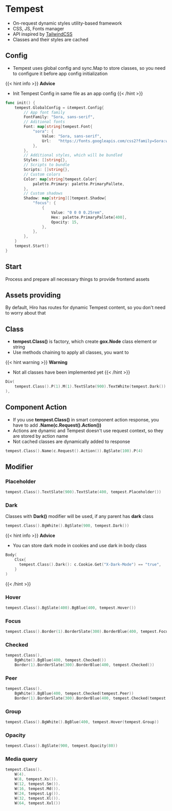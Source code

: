 # Tempest
- On-request dynamic styles utility-based framework
- CSS, JS, Fonts manager
- API inspired by <a href="https://tailwindcss.com/" target="_blank">TailwindCSS</a>
- Classes and their styles are cached

## Config
- Tempest uses global config and sync.Map to store classes, so you need to configure it before app config initialization

{{< hint info >}}
**Advice**
- Init Tempest Config in same file as an app config
{{< /hint >}}

```go
func init() {
	tempest.GlobalConfig = &tempest.Config{
		// App font family
		FontFamily: "Sora, sans-serif",
		// Aditional fonts
		Font: map[string]tempest.Font{
			"sora": {
				Value: "Sora, sans-serif",
				Url:   "https://fonts.googleapis.com/css2?family=Sora:wght@100..800&display=swap",
			},
		},
		// Additional styles, which will be bundled
		Styles: []string{},
		// Scripts to bundle
		Scripts: []string{},
		// Custom colors
		Color: map[string]tempest.Color{
			palette.Primary: palette.PrimaryPallete,
		},
		// Custom shadows
		Shadow: map[string][]tempest.Shadow{
			"focus": {
				{
					Value: "0 0 0 0.25rem",
					Hex: palette.PrimaryPallete[400], 
					Opacity: 15,
				},
			},
		},
	}
	tempest.Start()
}

```

## Start
Process and prepare all necessary things to provide frontend assets

## Assets providing
By default, Hiro has routes for dynamic Tempest content, so you don't need to worry about that

## Class
- **tempest.Class()** is factory, which create **gox.Node** class element or string
- Use methods chaining to apply all classes, you want to

{{< hint warning >}}
**Warning**
- Not all classes have been implemented yet
{{< /hint >}}

```go
Div(
	tempest.Class().P(1).M(1).TextSlate(900).TextWhite(tempest.Dark())
),
```
## Component Action
- If you use **tempest.Class()** in smart component action response, you have to add **.Name(c.Request().Action())**
- Actions are dynamic and Tempest doesn't use request context, so they are stored by action name
- Not cached classes are dynamically added to response
```go
tempest.Class().Name(c.Request().Action()).BgSlate(100).P(4)
```

## Modifier
### Placeholder
```go
tempest.Class().TextSlate(900).TextSlate(400, tempest.Placeholder())
```

### Dark
Classes with **Dark()** modifier will be used, if any parent has **dark** class
```go
tempest.Class().BgWhite().BgSlate(900, tempest.Dark())
```
{{< hint info >}}
**Advice**
- You can store dark mode in cookies and use dark in body class
```go
Body(
	Clsx{
      tempest.Class().Dark(): c.Cookie.Get("X-Dark-Mode") == "true",
    }
)
```
{{< /hint >}}

### Hover
```go
tempest.Class().BgSlate(400).BgBlue(400, tempest.Hover())
```

### Focus
```go
tempest.Class().Border(1).BorderSlate(300).BorderBlue(400, tempest.Focus())
```

### Checked
```go
tempest.Class().
    BgWhite().BgBlue(400, tempest.Checked())
    Border(1).BorderSlate(300).BorderBlue(400, tempest.Checked())
```

### Peer
```go
tempest.Class().
    BgWhite().BgBlue(400, tempest.Checked(tempest.Peer))
    Border(1).BorderSlate(300).BorderBlue(400, tempest.Checked(tempest.Peer))
```

### Group
```go
tempest.Class().BgWhite().BgBlue(400, tempest.Hover(tempest.Group))
```

### Opacity
```go
tempest.Class().BgSlate(900, tempest.Opacity(80))
```

### Media query
```go
tempest.Class().
    W(4).
    W(8, tempest.Xs()).
    W(12, tempest.Sm()).
    W(16, tempest.Md()).
    W(24, tempest.Lg()).
    W(32, tempest.Xl()).
    W(64, tempest.Xxl())
```